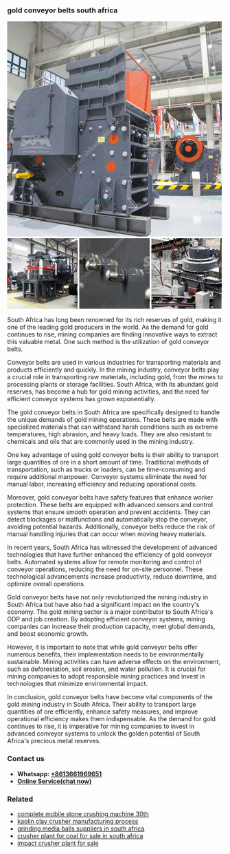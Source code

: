 <h3>gold conveyor belts south africa</h3><img src='1706768170.jpg' alt=''><p>South Africa has long been renowned for its rich reserves of gold, making it one of the leading gold producers in the world. As the demand for gold continues to rise, mining companies are finding innovative ways to extract this valuable metal. One such method is the utilization of gold conveyor belts.</p><p>Conveyor belts are used in various industries for transporting materials and products efficiently and quickly. In the mining industry, conveyor belts play a crucial role in transporting raw materials, including gold, from the mines to processing plants or storage facilities. South Africa, with its abundant gold reserves, has become a hub for gold mining activities, and the need for efficient conveyor systems has grown exponentially.</p><p>The gold conveyor belts in South Africa are specifically designed to handle the unique demands of gold mining operations. These belts are made with specialized materials that can withstand harsh conditions such as extreme temperatures, high abrasion, and heavy loads. They are also resistant to chemicals and oils that are commonly used in the mining industry.</p><p>One key advantage of using gold conveyor belts is their ability to transport large quantities of ore in a short amount of time. Traditional methods of transportation, such as trucks or loaders, can be time-consuming and require additional manpower. Conveyor systems eliminate the need for manual labor, increasing efficiency and reducing operational costs.</p><p>Moreover, gold conveyor belts have safety features that enhance worker protection. These belts are equipped with advanced sensors and control systems that ensure smooth operation and prevent accidents. They can detect blockages or malfunctions and automatically stop the conveyor, avoiding potential hazards. Additionally, conveyor belts reduce the risk of manual handling injuries that can occur when moving heavy materials.</p><p>In recent years, South Africa has witnessed the development of advanced technologies that have further enhanced the efficiency of gold conveyor belts. Automated systems allow for remote monitoring and control of conveyor operations, reducing the need for on-site personnel. These technological advancements increase productivity, reduce downtime, and optimize overall operations.</p><p>Gold conveyor belts have not only revolutionized the mining industry in South Africa but have also had a significant impact on the country's economy. The gold mining sector is a major contributor to South Africa's GDP and job creation. By adopting efficient conveyor systems, mining companies can increase their production capacity, meet global demands, and boost economic growth.</p><p>However, it is important to note that while gold conveyor belts offer numerous benefits, their implementation needs to be environmentally sustainable. Mining activities can have adverse effects on the environment, such as deforestation, soil erosion, and water pollution. It is crucial for mining companies to adopt responsible mining practices and invest in technologies that minimize environmental impact.</p><p>In conclusion, gold conveyor belts have become vital components of the gold mining industry in South Africa. Their ability to transport large quantities of ore efficiently, enhance safety measures, and improve operational efficiency makes them indispensable. As the demand for gold continues to rise, it is imperative for mining companies to invest in advanced conveyor systems to unlock the golden potential of South Africa's precious metal reserves.</p><h3>Contact us</h3><ul><li><strong>Whatsapp:&nbsp;<a href="https://wa.me/8613661969651">+8613661969651</a></strong></li><li><a href="https://swt.shibang-china.com/?git&amp;zhl&amp;gold conveyor belts south africa"><strong>Online Service(chat now)</strong></a></li></ul><h3>Related</h3><ul><li><a href='complete mobile stone crushing machine 30th.md'>complete mobile stone crushing machine 30th</a></li><li><a href='kaolin clay crusher manufacturing process.md'>kaolin clay crusher manufacturing process</a></li><li><a href='grinding media balls suppliers in south africa.md'>grinding media balls suppliers in south africa</a></li><li><a href='crusher plant for coal for sale in south africa.md'>crusher plant for coal for sale in south africa</a></li><li><a href='impact crusher plant for sale.md'>impact crusher plant for sale</a></li></ul>
